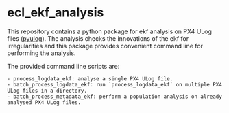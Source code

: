 # ecl_ekf_analysis

This repository contains a python package for ekf analysis on PX4 ULog files ([pyulog](https://github.com/PX4/pyulog)). The analysis checks the innovations of the ekf for irregularities and this package provides convenient command line for performing the analysis.

The provided command line scripts are:

```
- process_logdata_ekf: analyse a single PX4 ULog file.
- batch_process_logdata_ekf: run `process_logdata_ekf` on multiple PX4 ULog files in a directory.
- batch_process_metadata_ekf: perform a population analysis on already analysed PX4 ULog files.
```
